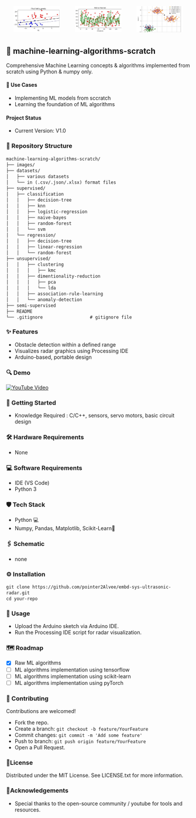 <div style="display: flex; justify-content: space-around; align-items: center;">
  <img src="images/1.JPG" alt="Image 1" style="width: 25%; margin: 10px;">
  <img src="images/2.JPG" alt="Image 2" style="width: 25%; margin: 10px;">
<!--   <img src="images/3.JPG" alt="Image 3" style="width: 25%; margin: 10px;"> -->
  <img src="images/4.JPG" alt="Image 2" style="width: 25%; margin: 10px;">
</div>

## 📜 machine-learning-algorithms-scratch
Comprehensive Machine Learning concepts &amp; algorithms implemented from scratch using Python &amp; numpy only.

#### 🎯 Use Cases 
- Implementing ML models from sccratch
- Learning the foundation of ML algorithms
  
#### Project Status
- Current Version: V1.0

### 📃 Repository Structure
```
machine-learning-algorithms-scratch/
├── images/
├── datasets/
│   ├── various datasets
│   └── in (.csv/.json/.xlsx) format files
├── supervised/
│   ├── classification
│   │   ├── decision-tree
│   │   ├── knn
│   │   ├── logistic-regression
│   │   ├── naive-bayes
│   │   ├── random-forest
│   │   └── svm
│   └── regression/
│   │   ├── decision-tree
│   │   ├── linear-regression
│   │   └── random-forest
├── unsupervised/
│   │   ├── clustering
│   │   │   ├── kmc
│   │   ├── dimentionality-reduction
│   │   │   ├── pca
│   │   │   └── lda
│   │   ├── association-rule-learning
│   │   └── anomaly-detection
├── semi-supervised
├── README
└── .gitignore                  # gitignore file
```

### ✨ Features
- Obstacle detection within a defined range
- Visualizes radar graphics using Processing IDE
- Arduino-based, portable design

### 🔍 Demo
<a href="https://youtu.be/Qor8kjsCJkA?si=7d1Mhc0KW4GQb3sF" target="_blank">
  <img src="https://img.youtube.com/vi/Qor8kjsCJkA/hqdefault.jpg" alt="YouTube Video" width="390" height="270">
</a>

### 🚀 Getting Started
- Knowledge Required : C/C++, sensors, servo motors, basic circuit design

### 🛠️ Hardware Requirements
- None

### 💻 Software Requirements
- IDE (VS Code)
- Python 3
  
### 🛡️ Tech Stack
- Python 💻
- Numpy, Pandas, Matplotlib, Scikit-Learn🧩

### 🖇️ Schematic
- none

### ⚙️ Installation
```
git clone https://github.com/pointer2Alvee/embd-sys-ultrasonic-radar.git
cd your-repo  
```

### 📖 Usage
- Upload the Arduino sketch via Arduino IDE.
- Run the Processing IDE script for radar visualization.

### 🗺️ Roadmap
- [x] Raw ML algorithms
- [ ] ML algorithms implementation using tensorflow
- [ ] ML algorithms implementation using scikit-learn
- [ ] ML algorithms implementation using pyTorch

### 🤝 Contributing
Contributions are welcomed!

+ Fork the repo. 
+ Create a branch: ```git checkout -b feature/YourFeature```
+ Commit changes: ```git commit -m 'Add some feature'```
+ Push to branch: ```git push origin feature/YourFeature```
+ Open a Pull Request.

### 📜License
Distributed under the MIT License. See LICENSE.txt for more information.

### 🙏Acknowledgements
- Special thanks to the open-source community / youtube for tools and resources.


